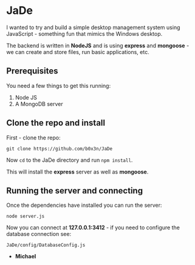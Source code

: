 # JaDe

I wanted to try and build a simple desktop management system
using JavaScript - something fun that mimics the Windows
desktop.

The backend is written in __NodeJS__ and is using __express__
and __mongoose__ - we can create and store files, run basic
applications, etc.


## Prerequisites

You need a few things to get this running:

1. Node JS
2. A MongoDB server

## Clone the repo and install

First - clone the repo:

    git clone https://github.com/b0x3n/JaDe

Now `cd` to the JaDe directory and run `npm install`.

This will install the __express__ server as well as
__mongoose__.


## Running the server and connecting

Once the dependencies have installed you can run the
server:

    node server.js

Now you can connect at __127.0.0.1:3412__ - if you need
to configure the database connection see:

    JaDe/config/DatabaseConfig.js


- __Michael__
